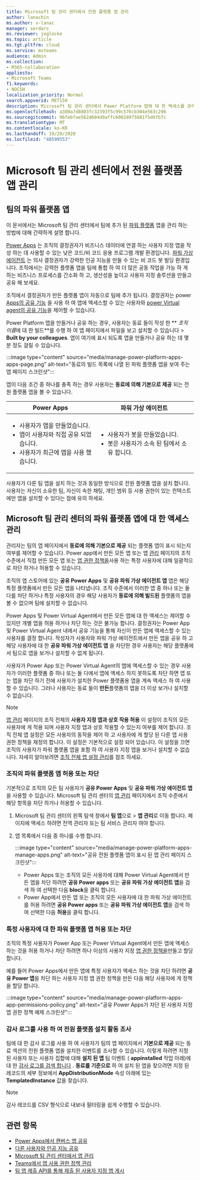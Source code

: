 ```yaml
---
title: Microsoft 팀 관리 센터에서 전원 플랫폼 앱 관리
author: lanachin
ms.author: v-lanac
manager: serdars
ms.reviewer: joglocke
ms.topic: article
ms.tgt.pltfrm: cloud
ms.service: msteams
audience: Admin
ms.collection:
- M365-collaboration
appliesto:
- Microsoft Teams
f1.keywords:
- NOCSH
localization_priority: Normal
search.appverid: MET150
description: Microsoft 팀 관리 센터에서 Power Platform 앱에 대 한 액세스를 관리 하는 방법에 대해 알아봅니다.
ms.openlocfilehash: a380a7d8803fc32393f5c99c576cb304e563c296
ms.sourcegitcommit: 96febfae562d604d9affc60028975881f5d6fb7c
ms.translationtype: MT
ms.contentlocale: ko-KR
ms.lasthandoff: 10/20/2020
ms.locfileid: "48599553"
---
```

# <a name="manage-power-platform-apps-in-the-microsoft-teams-admin-center"></a>Microsoft 팀 관리 센터에서 전원 플랫폼 앱 관리

## <a name="power-platform-apps-in-teams"></a>팀의 파워 플랫폼 앱

이 문서에서는 Microsoft 팀 관리 센터에서 팀에 추가 된 [파워 플랫폼](https://powerplatform.microsoft.com/) 앱을 관리 하는 방법에 대해 간략하게 설명 합니다.

[Power Apps](https://powerapps.microsoft.com) 는 조직의 결정권자가 비즈니스 데이터에 연결 하는 사용자 지정 앱을 작성 하는 데 사용할 수 있는 낮은 코드/비 코드 응용 프로그램 개발 환경입니다. [파워 가상 에이전트](https://docs.microsoft.com/power-virtual-agents/fundamentals-what-is-power-virtual-agents) 는 의사 결정권자가 강력한 인공 지능을 만들 수 있는 비 코드 봇 빌딩 환경입니다. 조직에서는 강력한 플랫폼 앱을 팀에 통합 하 여 더 많은 공동 작업을 가능 하 게 하는 비즈니스 프로세스를 간소화 하 고, 생산성을 높이고 사용자 지정 솔루션을 만들고 공유 해 보세요.  

조직에서 결정권자가 만든 플랫폼 앱이 자동으로 팀에 추가 됩니다. 결정권자는 power [Apps의 공유 기능](https://docs.microsoft.com/powerapps/maker/canvas-apps/share-app) 을 사용 하 여 앱에 액세스할 수 있는 사용자와 [power Virtual agent의 공유 기능](https://docs.microsoft.com/power-virtual-agents/admin-share-bots)을 제어할 수 있습니다. 

Power Platform 앱을 만들거나 공유 하는 경우, 사용자는 동료 들이 작성 한 ** *조직 이름*에 대 한 빌드**를 수행 하 여 앱 페이지에서 파일을 보고 설치할 수 있습니다  >  **Built by your colleagues**. 앱이 여기에 표시 되도록 앱을 만들거나 공유 하는 데 몇 분 정도 걸릴 수 있습니다.

:::image type="content" source="media/manage-power-platform-apps-apps-page.png" alt-text="동료의 빌드 목록에 나열 된 파워 플랫폼 앱을 보여 주는 앱 페이지 스크린샷":::

앱이 다음 조건 중 하나를 충족 하는 경우 사용자는 **동료에 의해 기본으로 제공** 되는 전원 플랫폼 앱을 볼 수 있습니다.

|Power Apps |파워 가상 에이전트  |
|---------|---------|
|<ul><li>사용자가 앱을 만들었습니다.</li><li>앱이 사용자와 직접 공유 되었습니다.</li><li>사용자가 최근에 앱을 사용 했습니다. </li></ul>| <ul><li>사용자가 봇을 만들었습니다.</li><li>봇은 사용자가 소속 된 팀에서 소유 합니다. </li></ul>        |

사용자가 다른 팀 앱을 설치 하는 것과 동일한 방식으로 전원 플랫폼 앱을 설치 합니다. 사용자는 자신이 소유한 팀, 자신이 속한 채팅, 개인 범위 등 사용 권한이 있는 컨텍스트에만 앱을 설치할 수 있다는 점에 유의 하세요.

## <a name="manage-access-to-power-platform-apps-in-the-microsoft-teams-admin-center"></a>Microsoft 팀 관리 센터의 파워 플랫폼 앱에 대 한 액세스 관리

관리자는 팀의 앱 페이지에서 **동료에 의해 기본으로 제공** 되는 플랫폼 앱이 표시 되는지 여부를 제어할 수 있습니다. Power app에서 만든 모든 앱 또는 앱 [관리](manage-apps.md) 페이지의 조직 수준에서 직접 만든 모든 앱 또는 [앱 권한 정책을](teams-app-permission-policies.md)사용 하는 특정 사용자에 대해 일괄적으로 차단 하거나 허용할 수 있습니다.

조직의 앱 스토어에 있는 **공유 Power Apps** 및 **공유 파워 가상 에이전트 앱** 앱은 해당 특정 플랫폼에서 만든 모든 앱을 나타냅니다. 조직 수준에서 이러한 앱 중 하나 또는 둘 다를 차단 하거나 특정 사용자의 경우 해당 사용자가 **동료에 의해 빌드된** 플랫폼의 앱을 볼 수 없으며 팀에 설치할 수 없습니다.  

Power Apps 및 Power Virtual Agent에서 만든 모든 앱에 대 한 액세스는 제어할 수 있지만 개별 앱을 허용 하거나 차단 하는 것은 불가능 합니다. 결정권자는 Power App 및 Power Virtual Agent 내에서 공유 기능을 통해 자신이 만든 앱에 액세스할 수 있는 사용자를 결정 합니다. 작성자가 사용자와 파워 가상 에이전트에서 만든 앱을 공유 하 고 해당 사용자에 대 한 **공유 파워 가상 에이전트 앱** 을 차단한 경우 사용자는 해당 플랫폼에서 팀으로 앱을 보거나 설치할 수 없게 됩니다.

사용자가 Power App 또는 Power Virtual Agent의 앱에 액세스할 수 있는 경우 사용자가 이러한 플랫폼 중 하나 또는 둘 다에서 앱에 액세스 하지 못하도록 차단 하면 앱 또는 앱을 차단 하기 전에 사용자가 설치한 Power 플랫폼용 앱을 계속 액세스 하 여 사용할 수 있습니다. 그러나 사용자는 동료 들이 **만든**플랫폼의 앱을 더 이상 보거나 설치할 수 없습니다.

> [!NOTE]
> [앱 관리](manage-apps.md) 페이지의 조직 전체의 **사용자 지정 앱과 상호 작용 허용** 이 설정이 조직의 모든 사용자에 게 적용 되며 사용자 지정 앱과 상호 작용할 수 있는지 여부를 제어 합니다. 조직 전체 앱 설정은 모든 사용자의 동작을 제어 하 고 사용자에 게 할당 된 다른 앱 사용 권한 정책을 재정의 합니다. 이 설정은 기본적으로 설정 되어 있습니다. 이 설정을 끄면 조직의 사용자가 파워 플랫폼 앱을 포함 하 여 사용자 지정 앱을 보거나 설치할 수 없습니다. 자세히 알아보려면 [조직 전체 앱 설정 관리](manage-apps.md#manage-org-wide-app-settings)를 참조 하세요.

### <a name="allow-or-block-power-platform-apps-for-your-organization"></a>조직의 파워 플랫폼 앱 허용 또는 차단

기본적으로 조직의 모든 팀 사용자가 **공유 Power Apps** 및 **공유 파워 가상 에이전트 앱** 을 사용할 수 있습니다. Microsoft 팀 관리 센터의 [앱 관리](manage-apps.md) 페이지에서 조직 수준에서 해당 항목을 차단 하거나 허용할 수 있습니다.  

1. Microsoft 팀 관리 센터의 왼쪽 탐색 창에서 **팀 앱**으로  >  **앱 관리**로 이동 합니다. 페이지에 액세스 하려면 전역 관리자 또는 팀 서비스 관리자 여야 합니다.
2. 앱 목록에서 다음 중 하나를 수행 합니다.

    :::image type="content" source="media/manage-power-platform-apps-manage-apps.png" alt-text="공유 전원 플랫폼 앱이 표시 된 앱 관리 페이지 스크린샷":::

    - Power Apps 또는 조직의 모든 사용자에 대해 Power Virtual Agent에서 만든 앱을 차단 하려면 **공유 Power apps** 또는 **공유 파워 가상 에이전트 앱**을 검색 하 여 선택한 다음 **block**을 클릭 합니다.
    - Power App에서 만든 앱 또는 조직의 모든 사용자에 대 한 파워 가상 에이전트를 허용 하려면 **공유 Power apps** 또는 **공유 파워 가상 에이전트 앱**을 검색 하 여 선택한 다음 **허용**을 클릭 합니다.

### <a name="allow-or-block-power-platform-apps-for-specific-users"></a>특정 사용자에 대 한 파워 플랫폼 앱 허용 또는 차단

조직의 특정 사용자가 Power App 또는 Power Virtual Agent에서 만든 앱에 액세스 하는 것을 허용 하거나 차단 하려면 하나 이상의 사용자 지정 [앱 권한 정책을](teams-app-permission-policies.md)만들고 할당 합니다. 

예를 들어 Power Apps에서 만든 앱에 특정 사용자가 액세스 하는 것을 차단 하려면 **공유 Power 앱**을 차단 하는 사용자 지정 앱 권한 정책을 만든 다음 해당 사용자에 게 정책을 할당 합니다.

:::image type="content" source="media/manage-power-platform-apps-app-permissions-policy.png" alt-text="공유 Power Apps가 차단 된 사용자 지정 앱 권한 정책 예제 스크린샷":::

### <a name="use-audit-logs-to-investigate-power-platform-installation-activity"></a>감사 로그를 사용 하 여 전원 플랫폼 설치 활동 조사

팀에 대 한 감사 로그를 사용 하 여 사용자가 팀의 앱 페이지에서 **기본으로 제공** 되는 동료 섹션의 전원 플랫폼 앱을 설치한 이벤트를 조사할 수 있습니다. 이렇게 하려면 지정 된 사용자 또는 사용자 집합에 대해 **설치 된 앱** 팀 이벤트 ( **appinstalled** 작업 아래)에 대 한 [감사 로그를 검색 합니다](https://docs.microsoft.com/microsoftteams/audit-log-events) . **동료를 기준으로** 하 여 설치 된 앱을 찾으려면 지정 된 레코드의 세부 정보에서 **AppDistributionMode** 속성 아래에 있는 **TemplatedInstance** 값을 찾습니다. 

> [!NOTE]
> 감사 레코드를 CSV 형식으로 내보내 필터링을 쉽게 수행할 수 있습니다.

## <a name="related-topics"></a>관련 항목

- [Power Apps에서 캔버스 앱 공유](https://docs.microsoft.com/powerapps/maker/canvas-apps/share-app)
- [다른 사용자와 인공 지능 공유](https://docs.microsoft.com/power-virtual-agents/admin-share-bots)
- [Microsoft 팀 관리 센터에서 앱 관리](manage-apps.md)
- [Teams에서 앱 사용 권한 정책 관리](teams-app-permission-policies.md)
- [팀 앱 제출 API를 통해 제출 된 사용자 지정 앱 게시](submit-approve-custom-apps.md)
